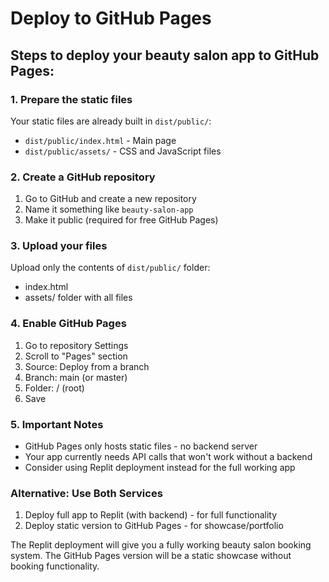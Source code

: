 # Deploy to GitHub Pages

## Steps to deploy your beauty salon app to GitHub Pages:

### 1. Prepare the static files
Your static files are already built in `dist/public/`:
- `dist/public/index.html` - Main page
- `dist/public/assets/` - CSS and JavaScript files

### 2. Create a GitHub repository
1. Go to GitHub and create a new repository
2. Name it something like `beauty-salon-app`
3. Make it public (required for free GitHub Pages)

### 3. Upload your files
Upload only the contents of `dist/public/` folder:
- index.html
- assets/ folder with all files

### 4. Enable GitHub Pages
1. Go to repository Settings
2. Scroll to "Pages" section
3. Source: Deploy from a branch
4. Branch: main (or master)
5. Folder: / (root)
6. Save

### 5. Important Notes
- GitHub Pages only hosts static files - no backend server
- Your app currently needs API calls that won't work without a backend
- Consider using Replit deployment instead for the full working app

### Alternative: Use Both Services
1. Deploy full app to Replit (with backend) - for full functionality
2. Deploy static version to GitHub Pages - for showcase/portfolio

The Replit deployment will give you a fully working beauty salon booking system.
The GitHub Pages version will be a static showcase without booking functionality.